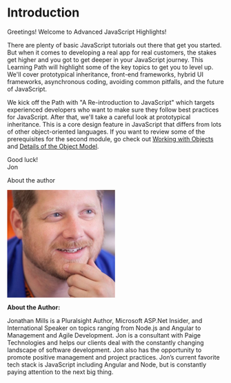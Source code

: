 # Introduction

Greetings! Welcome to Advanced JavaScript Highlights!

There are plenty of basic JavaScript tutorials out there that get you started. But when it comes to developing a real app for real customers, the stakes get higher and you got to get deeper in your JavaScript journey. This Learning Path will highlight some of the key topics to get you to level up. We'll cover prototypical inheritance, front-end frameworks, hybrid UI frameworks, asynchronous coding, avoiding common pitfalls, and the future of JavaScript.

We kick off the Path with "A Re-introduction to JavaScript" which targets experienced developers who want to make sure they follow best practices for JavaScript. After that, we'll take a careful look at prototypical inheritance. This is a core design feature in JavaScript that differs from lots of other object-oriented languages. If you want to review some of the prerequisites for the second module, go check out [Working with Objects](https://developer.mozilla.org/en-US/docs/Web/JavaScript/Guide/Working_with_Objects) and [Details of the Object Model](https://developer.mozilla.org/en-US/docs/Web/JavaScript/Guide/Details_of_the_Object_Model).

Good luck!  
Jon  

About the author

<img src="https://raw.githubusercontent.com/outlearn-content/advanced-js/master/assets/jonathan_mills.jpg" alt="Jonathan Mills" style="width:250px;height:250px" align="left">

<br clear="all">

**About the Author:**

Jonathan Mills is a Pluralsight Author, Microsoft ASP.Net Insider, and International Speaker on topics ranging from Node.js and Angular to Management and Agile Development. Jon is a consultant with Paige Technologies and helps our clients deal with the constantly changing landscape of software development. Jon also has the opportunity to promote positive management and project practices. Jon’s current favorite tech stack is JavaScript including Angular and Node, but is constantly paying attention to the next big thing.
